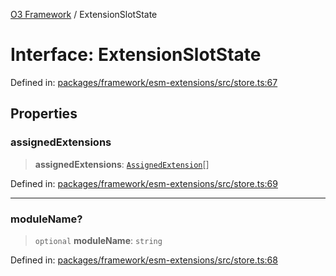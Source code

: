 [O3 Framework](../API.md) / ExtensionSlotState

# Interface: ExtensionSlotState

Defined in: [packages/framework/esm-extensions/src/store.ts:67](https://github.com/habeshabro/openmrs-esm-core/blob/main/packages/framework/esm-extensions/src/store.ts#L67)

## Properties

### assignedExtensions

> **assignedExtensions**: [`AssignedExtension`](AssignedExtension.md)[]

Defined in: [packages/framework/esm-extensions/src/store.ts:69](https://github.com/habeshabro/openmrs-esm-core/blob/main/packages/framework/esm-extensions/src/store.ts#L69)

***

### moduleName?

> `optional` **moduleName**: `string`

Defined in: [packages/framework/esm-extensions/src/store.ts:68](https://github.com/habeshabro/openmrs-esm-core/blob/main/packages/framework/esm-extensions/src/store.ts#L68)
